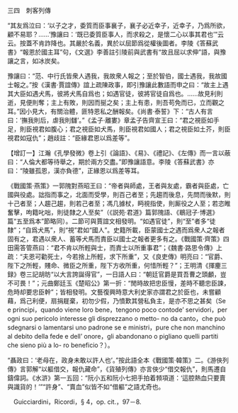 三四　刺客列傳

“其友爲泣曰：‘以子之才，委質而臣事襄子，襄子必近幸子，近幸子，乃爲所欲，顧不易耶？……’豫讓曰：‘既已委質臣事人，而求殺之，是懷二心以事其君也’”云云。按蓋不肯詐降也。其嚴於名義，異於以屈節爲從權後圖者。李陵《答蘇武書》“報恩於國主耳”句，《文選》李善註引陵前與武書有“故且屈以求伸”語，與豫讓之言，如冰炭矣。

豫讓曰：“范、中行氏皆衆人遇我，我故衆人報之；至於智伯，國士遇我，我故國士報之。”按《漢書·賈誼傳》誼上疏陳政事，即引豫讓此數語而申之曰：“故主上遇其大臣如遇犬馬，彼將犬馬自爲也；如遇官徒，彼將官徒自爲也。……故見利則逝，見便則奪；主上有敗，則因而挻之矣；主上有患，則吾苟免而已，立而觀之耳。”因小見大，有關治體，匪特恩私之酬報矣。《尚書·泰誓》下：“古人有言曰：‘撫我則后，虐我則讎’。”《孟子·離婁》章孟子告齊宣王曰：“君之視臣如手足，則臣視君如腹心；君之視臣如犬馬，則臣視君如國人；君之視臣如土芥，則臣視君如寇仇”；趙歧註：“臣緣君恩以爲差等”。

【增訂一】江瀚《孔學發微》卷上引《論語》、《易》、《禮記》、《左傳》而一言以蔽曰：“人倫大都等待舉之，期於兩方交盡。”即豫讓語意。李陵《答蘇武書》亦曰：“陵雖孤恩，漢亦負德”，正緣恩以爲差等耳。

《戰國策·燕策》一郭隗對燕昭王曰：“帝者與師處，王者與友處，霸者與臣處，亡國與役處。詘指而事之，北面而受學，則百己者至；先趨而後息，先問而後默，則十己者至；人趨己趨，則若己者至；馮几據杖，眄視指使，則厮役之人至；若恣睢奮擊，呴籍叱咄，則徒隸之人至矣”（《説苑·君道》篇郭隗語、《鶡冠子·博選》篇“五至爲本”節略同）。二節可與賈誼文相發明。“如遇官徒”，則“至”者多“徒隸”；“自爲犬馬”，則“視”君如“國人”。史籍所載，臣蒙國士之遇而爲衆人之報者固有之，君遇以衆人、蓄等犬馬而責臣以國士之報者更多有之。《戰國策·齊策》四田需答管燕曰：“君不肯以所輕與士，而責士以所重事君”；《魏書·路思令傳》上疏：“夫恩可勸死士，今若捨上所輕，求下所重”，又《良吏傳》明亮曰：“官爵、陛下之所輕，賤命、微臣之所重，陛下方收所重，何惜所輕？”；王明清《揮麈三録》卷三記胡昉“以大言誇誕得官”，一日語人曰：“朝廷官爵是買吾曹之頭顱，豈不可畏！”；元曲鄭廷玉《楚昭公》第一折：“閒時故把忠臣慢，差時不聽忠臣諫，危時却要忠臣幹”；皆相發明。文藝復興時意大利史家亦謂君之於臣也，未嘗顧藉，爲己利便，扇捐屣棄，初勿少假，乃憤歎其營私負主，是亦不思之甚矣（Se e principi，quando viene loro bene，tengono poco contode’ servidori，per ogni suo pericolo interesse gli disprezzano o metto-
no da canto，che può sdegnarsi o lamentarsi uno padrone se e ministri，pure che non manchino al debito della fede e dell’ onore，gli abandonano o pigliano quelli partiti che sieno più a lo-
ro beneficio？）。

“聶政曰：‘老母在，政身未敢以許人也’。”按此語全本《戰國策·韓策》二。《游俠列傳》言郭解“以軀借交，報仇藏命”，《貨殖列傳》亦言俠少“借交報仇”，則馬遷自鑄偉詞。《水滸》第一五回：“阮小五和阮小七把手拍着𩓐項道：‘這腔熱血只要賣與識貨的！’”“許身”、“賣血”似皆不如“借軀”之語尤奇也。











　Guicciardini，Ricordi，§ 4，op. cit.，97－8.